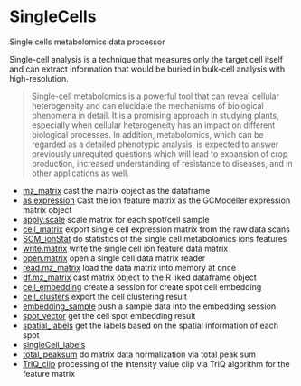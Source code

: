 ﻿# SingleCells

Single cells metabolomics data processor
 
 Single-cell analysis is a technique that measures only the target cell itself and can 
 extract information that would be buried in bulk-cell analysis with high-resolution.
> Single-cell metabolomics is a powerful tool that can reveal cellular heterogeneity and 
>  can elucidate the mechanisms of biological phenomena in detail. It is a promising 
>  approach in studying plants, especially when cellular heterogeneity has an impact on different 
>  biological processes. In addition, metabolomics, which can be regarded as a detailed 
>  phenotypic analysis, is expected to answer previously unrequited questions which will 
>  lead to expansion of crop production, increased understanding of resistance to diseases,
>  and in other applications as well.

+ [mz_matrix](SingleCells/mz_matrix.1) cast the matrix object as the dataframe
+ [as.expression](SingleCells/as.expression.1) Cast the ion feature matrix as the GCModeller expression matrix object
+ [apply.scale](SingleCells/apply.scale.1) scale matrix for each spot/cell sample
+ [cell_matrix](SingleCells/cell_matrix.1) export single cell expression matrix from the raw data scans
+ [SCM_ionStat](SingleCells/SCM_ionStat.1) do statistics of the single cell metabolomics ions features
+ [write.matrix](SingleCells/write.matrix.1) write the single cell ion feature data matrix
+ [open.matrix](SingleCells/open.matrix.1) open a single cell data matrix reader
+ [read.mz_matrix](SingleCells/read.mz_matrix.1) load the data matrix into memory at once
+ [df.mz_matrix](SingleCells/df.mz_matrix.1) cast matrix object to the R liked dataframe object
+ [cell_embedding](SingleCells/cell_embedding.1) create a session for create spot cell embedding
+ [cell_clusters](SingleCells/cell_clusters.1) export the cell clustering result
+ [embedding_sample](SingleCells/embedding_sample.1) push a sample data into the embedding session
+ [spot_vector](SingleCells/spot_vector.1) get the cell spot embedding result
+ [spatial_labels](SingleCells/spatial_labels.1) get the labels based on the spatial information of each spot
+ [singleCell_labels](SingleCells/singleCell_labels.1) 
+ [total_peaksum](SingleCells/total_peaksum.1) do matrix data normalization via total peak sum
+ [TrIQ_clip](SingleCells/TrIQ_clip.1) processing of the intensity value clip via TrIQ algorithm for the feature matrix
